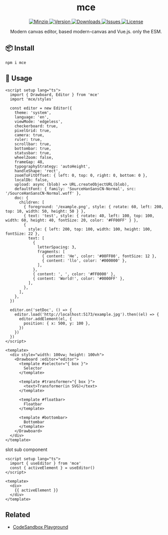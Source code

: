 <h1 align="center">mce</h1>

<p align="center">
  <a href="https://unpkg.com/mce">
    <img src="https://img.shields.io/bundlephobia/minzip/mce" alt="Minzip">
  </a>
  <a href="https://www.npmjs.com/package/mce">
    <img src="https://img.shields.io/npm/v/mce.svg" alt="Version">
  </a>
  <a href="https://www.npmjs.com/package/mce">
    <img src="https://img.shields.io/npm/dm/mce" alt="Downloads">
  </a>
  <a href="https://github.com/qq15725/mce/issues">
    <img src="https://img.shields.io/github/issues/qq15725/mce" alt="Issues">
  </a>
  <a href="https://github.com/qq15725/mce/blob/main/LICENSE">
    <img src="https://img.shields.io/npm/l/mce.svg" alt="License">
  </a>
</p>

<p align="center">Modern canvas editor, based modern-canvas and Vue.js. only the ESM.</p>

## 📦 Install

```shell
npm i mce
```

## 🦄 Usage

```vue
<script setup lang="ts">
  import { Drawboard, Editor } from 'mce'
  import 'mce/styles'

  const editor = new Editor({
    theme: 'system',
    language: 'en',
    viewMode: 'edgeless',
    checkerboard: true,
    pixelGrid: true,
    camera: true,
    ruler: true,
    scrollbar: true,
    bottombar: true,
    statusbar: true,
    wheelZoom: false,
    frameGap: 48,
    typographyStrategy: 'autoHeight',
    handleShape: 'rect',
    zoomToFitOffset: { left: 0, top: 0, right: 0, bottom: 0 },
    localDb: false,
    upload: async (blob) => URL.createObjectURL(blob),
    defaultFont: { family: 'SourceHanSansCN-Normal', src: '/SourceHanSansCN-Normal.woff' },
    doc: {
      children: [
        { foreground: '/example.png', style: { rotate: 60, left: 200, top: 10, width: 50, height: 50 } },
        { text: 'test', style: { rotate: 40, left: 100, top: 100, width: 60, height: 40, fontSize: 20, color: '#FF00FF' } },
        {
          style: { left: 200, top: 100, width: 100, height: 100, fontSize: 22 },
          text: [
            {
              letterSpacing: 3,
              fragments: [
                { content: 'He', color: '#00FF00', fontSize: 12 },
                { content: 'llo', color: '#000000' },
              ],
            },
            { content: ', ', color: '#FF0000' },
            { content: 'World!', color: '#0000FF' },
          ],
        },
      ],
    },
  })

  editor.on('setDoc', () => {
    editor.load('http://localhost:5173/example.jpg').then((el) => {
      editor.addElement(el, {
        position: { x: 500, y: 100 },
      })
    })
  })
</script>

<template>
  <div style="width: 100vw; height: 100vh">
    <Drawboard :editor="editor">
      <template #selector="{ box }">
        Selector
      </template>

      <template #transformer="{ box }">
        <text>Transformer(in SVG)</text>
      </template>

      <template #floatbar>
        Floatbar
      </template>

      <template #bottombar>
        Bottombar
      </template>
    </Drawboard>
  </div>
</template>
```

slot sub component

```vue
<script setup lang="ts">
  import { useEditor } from 'mce'
  const { activeElement } = useEditor()
</script>

<template>
  <div>
    {{ activeElement }}
  </div>
</template>
```

## Related

- [CodeSandbox Playground](https://codesandbox.io/p/devbox/thirsty-dawn-t2h69m)
